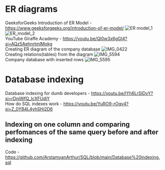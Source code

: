 # ER diagrams
GeeksforGeeks Introduction of ER Model - https://www.geeksforgeeks.org/introduction-of-er-model/ 
![ER model_1](https://github.com/user-attachments/assets/cdc8410b-201b-4960-a713-dcdc16a84163)
![ER_model_2](https://github.com/user-attachments/assets/2b843b40-4277-4b91-b843-bdd39c4e3b3b)  
YouTube Giraffe Academy - https://youtu.be/Ql0w3x6gGI4?si=AQz5AehnrtmlMokg  
Creating ER diagram of the company database 
![IMG_0422](https://github.com/user-attachments/assets/94bc9551-2108-4c58-b686-e950b5059b2a)  
Creating relations(tables) from the diagram
![IMG_5594](https://github.com/user-attachments/assets/916c4b87-723c-4863-96d5-88cb695e25ce)  
Company database with inserted rows
![IMG_5595](https://github.com/user-attachments/assets/ed3e97a1-2246-4f10-8e00-9d522b5adc06)

# Database indexing
Database indexing for dumb developers - https://youtu.be/lYh6LrSIDvY?si=rDniWfQ_IcXFUdjY  
How do SQL indexes work - https://youtu.be/YuRO9-rOgv4?si=Z_0YB4L4yhSHj2D6 
## Indexing on one column and comparing perfomances of the same query before and after indexing
Code - https://github.com/ArstamyanArthur/SQL/blob/main/Database%20indexing.sql 


